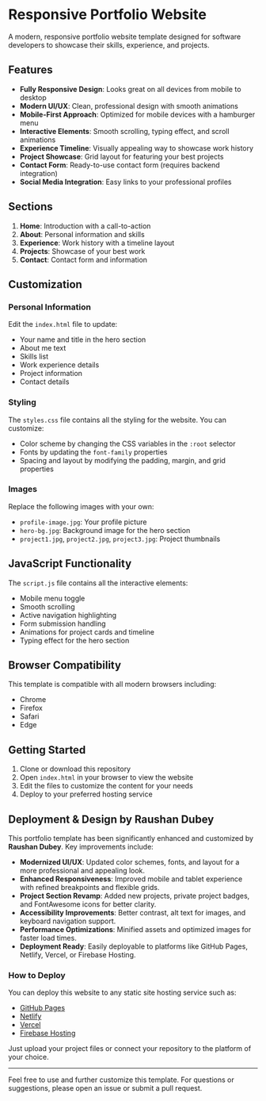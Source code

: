 # Responsive Portfolio Website

A modern, responsive portfolio website template designed for software developers to showcase their skills, experience, and projects.

## Features

- **Fully Responsive Design**: Looks great on all devices from mobile to desktop
- **Modern UI/UX**: Clean, professional design with smooth animations
- **Mobile-First Approach**: Optimized for mobile devices with a hamburger menu
- **Interactive Elements**: Smooth scrolling, typing effect, and scroll animations
- **Experience Timeline**: Visually appealing way to showcase work history
- **Project Showcase**: Grid layout for featuring your best projects
- **Contact Form**: Ready-to-use contact form (requires backend integration)
- **Social Media Integration**: Easy links to your professional profiles

## Sections

1. **Home**: Introduction with a call-to-action
2. **About**: Personal information and skills
3. **Experience**: Work history with a timeline layout
4. **Projects**: Showcase of your best work
5. **Contact**: Contact form and information

## Customization

### Personal Information

Edit the `index.html` file to update:
- Your name and title in the hero section
- About me text
- Skills list
- Work experience details
- Project information
- Contact details

### Styling

The `styles.css` file contains all the styling for the website. You can customize:
- Color scheme by changing the CSS variables in the `:root` selector
- Fonts by updating the `font-family` properties
- Spacing and layout by modifying the padding, margin, and grid properties

### Images

Replace the following images with your own:
- `profile-image.jpg`: Your profile picture
- `hero-bg.jpg`: Background image for the hero section
- `project1.jpg`, `project2.jpg`, `project3.jpg`: Project thumbnails

## JavaScript Functionality

The `script.js` file contains all the interactive elements:
- Mobile menu toggle
- Smooth scrolling
- Active navigation highlighting
- Form submission handling
- Animations for project cards and timeline
- Typing effect for the hero section

## Browser Compatibility

This template is compatible with all modern browsers including:
- Chrome
- Firefox
- Safari
- Edge

## Getting Started

1. Clone or download this repository
2. Open `index.html` in your browser to view the website
3. Edit the files to customize the content for your needs
4. Deploy to your preferred hosting service

## Deployment & Design  by Raushan Dubey

This portfolio template has been significantly enhanced and customized by **Raushan Dubey**. Key improvements include:

- **Modernized UI/UX**: Updated color schemes, fonts, and layout for a more professional and appealing look.
- **Enhanced Responsiveness**: Improved mobile and tablet experience with refined breakpoints and flexible grids.
- **Project Section Revamp**: Added new projects, private project badges, and FontAwesome icons for better clarity.
- **Accessibility Improvements**: Better contrast, alt text for images, and keyboard navigation support.
- **Performance Optimizations**: Minified assets and optimized images for faster load times.
- **Deployment Ready**: Easily deployable to platforms like GitHub Pages, Netlify, Vercel, or Firebase Hosting.

### How to Deploy

You can deploy this website to any static site hosting service such as:
- [GitHub Pages](https://pages.github.com/)
- [Netlify](https://www.netlify.com/)
- [Vercel](https://vercel.com/)
- [Firebase Hosting](https://firebase.google.com/products/hosting)

Just upload your project files or connect your repository to the platform of your choice.

---

Feel free to use and further customize this template. For questions or suggestions, please open an issue or submit a pull request.